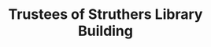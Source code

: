 ---
layout: repo
title: "Trustees of Struthers Library Building"
id: 15074
permalink: repos/15074/
---